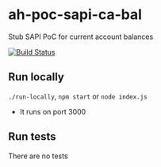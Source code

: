 # ah-poc-sapi-ca-bal

Stub SAPI PoC for current account balances

[![Build Status](https://travis-ci.com/zuhlke/ah-poc-sapi-cal-bal.svg?branch=master)](https://travis-ci.com/zuhlke/ah-poc-sapi-ca-bal)

## Run locally

`./run-locally`, `npm start` or `node index.js`

- It runs on port 3000

## Run tests

There are no tests
